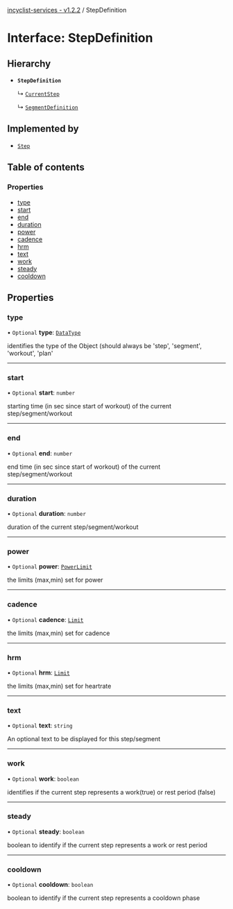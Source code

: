 [incyclist-services - v1.2.2](../README.md) / StepDefinition

# Interface: StepDefinition

## Hierarchy

- **`StepDefinition`**

  ↳ [`CurrentStep`](CurrentStep.md)

  ↳ [`SegmentDefinition`](SegmentDefinition.md)

## Implemented by

- [`Step`](../classes/Step.md)

## Table of contents

### Properties

- [type](StepDefinition.md#type)
- [start](StepDefinition.md#start)
- [end](StepDefinition.md#end)
- [duration](StepDefinition.md#duration)
- [power](StepDefinition.md#power)
- [cadence](StepDefinition.md#cadence)
- [hrm](StepDefinition.md#hrm)
- [text](StepDefinition.md#text)
- [work](StepDefinition.md#work)
- [steady](StepDefinition.md#steady)
- [cooldown](StepDefinition.md#cooldown)

## Properties

### type

• `Optional` **type**: [`DataType`](../README.md#datatype)

identifies the type of the Object (should always be 'step', 'segment', 'workout', 'plan'

___

### start

• `Optional` **start**: `number`

starting time (in sec since start of workout) of the current step/segment/workout

___

### end

• `Optional` **end**: `number`

end time (in sec since start of workout) of the current step/segment/workout

___

### duration

• `Optional` **duration**: `number`

duration of the current step/segment/workout

___

### power

• `Optional` **power**: [`PowerLimit`](PowerLimit.md)

the limits (max,min) set for power

___

### cadence

• `Optional` **cadence**: [`Limit`](../README.md#limit)

the limits (max,min) set for cadence

___

### hrm

• `Optional` **hrm**: [`Limit`](../README.md#limit)

the limits (max,min) set for heartrate

___

### text

• `Optional` **text**: `string`

An optional text to be displayed for this step/segment

___

### work

• `Optional` **work**: `boolean`

identifies if the current step represents a work(true) or rest period (false)

___

### steady

• `Optional` **steady**: `boolean`

boolean to identify if the current step represents a work or rest period

___

### cooldown

• `Optional` **cooldown**: `boolean`

boolean to identify if the current step represents a cooldown phase
